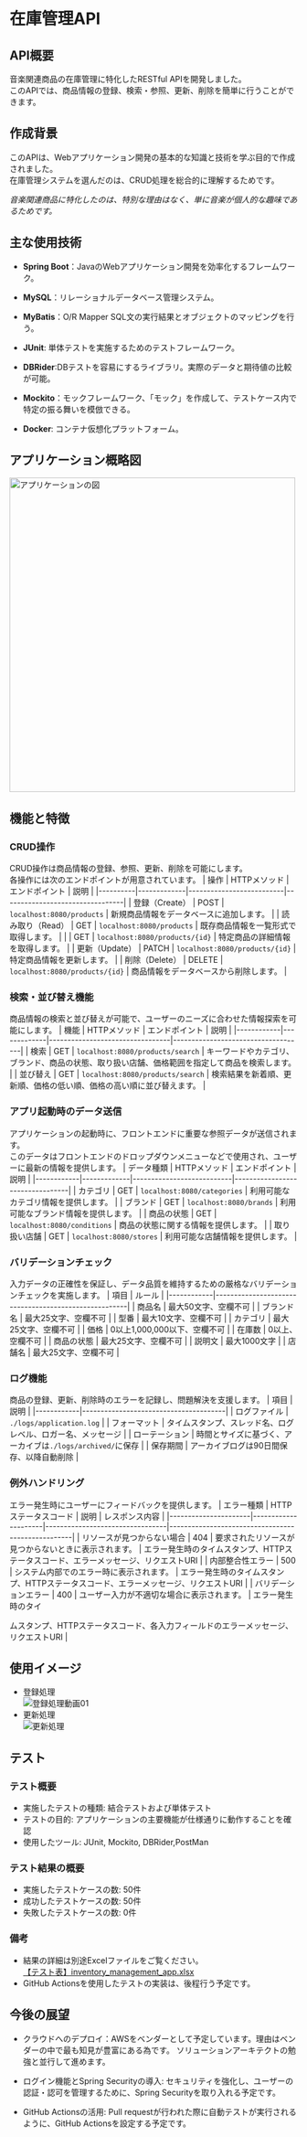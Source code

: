 # 在庫管理API

## API概要
音楽関連商品の在庫管理に特化したRESTful APIを開発しました。<br>
このAPIでは、商品情報の登録、検索・参照、更新、削除を簡単に行うことができます。

## 作成背景
このAPIは、Webアプリケーション開発の基本的な知識と技術を学ぶ目的で作成されました。<br>
在庫管理システムを選んだのは、CRUD処理を総合的に理解するためです。

_音楽関連商品に特化したのは、特別な理由はなく、単に音楽が個人的な趣味であるためです。_

## 主な使用技術

- **Spring Boot**：JavaのWebアプリケーション開発を効率化するフレームワーク。
  
- **MySQL**：リレーショナルデータベース管理システム。

- **MyBatis**：O/R Mapper SQL文の実行結果とオブジェクトのマッピングを行う。

- **JUnit**: 単体テストを実施するためのテストフレームワーク。

- **DBRider**:DBテストを容易にするライブラリ。実際のデータと期待値の比較が可能。

- **Mockito**：モックフレームワーク、「モック」を作成して、テストケース内で特定の振る舞いを模倣できる。

- **Docker**: コンテナ仮想化プラットフォーム。

## アプリケーション概略図
<img src="https://github.com/yuuki-katou/inventory_management_app_api/assets/142807995/ff94fa90-f5f3-4c2b-b445-2a99312528c4" width="500" height="550" alt="アプリケーションの図">



## 機能と特徴

### CRUD操作
CRUD操作は商品情報の登録、参照、更新、削除を可能にします。<br>
各操作には次のエンドポイントが用意されています。
| 操作       | HTTPメソッド | エンドポイント              | 説明                             |
|----------|-------------|--------------------------|---------------------------------|
| 登録（Create） | POST        | `localhost:8080/products` | 新規商品情報をデータベースに追加します。 |
| 読み取り（Read） | GET         | `localhost:8080/products` | 既存商品情報を一覧形式で取得します。      |
|            | GET         | `localhost:8080/products/{id}` | 特定商品の詳細情報を取得します。        |
| 更新（Update） | PATCH       | `localhost:8080/products/{id}` | 特定商品情報を更新します。              |
| 削除（Delete） | DELETE      | `localhost:8080/products/{id}` | 商品情報をデータベースから削除します。  |

### 検索・並び替え機能
商品情報の検索と並び替えが可能で、ユーザーのニーズに合わせた情報探索を可能にします。
| 機能         | HTTPメソッド | エンドポイント                     | 説明                                 |
|------------|-------------|---------------------------------|------------------------------------|
| 検索         | GET         | `localhost:8080/products/search` | キーワードやカテゴリ、ブランド、商品の状態、取り扱い店舗、価格範囲を指定して商品を検索します。       |
| 並び替え       | GET         | `localhost:8080/products/search` | 検索結果を新着順、更新順、価格の低い順、価格の高い順に並び替えます。       |

### アプリ起動時のデータ送信
アプリケーションの起動時に、フロントエンドに重要な参照データが送信されます。<br>
このデータはフロントエンドのドロップダウンメニューなどで使用され、ユーザーに最新の情報を提供します。
| データ種類     | HTTPメソッド | エンドポイント               | 説明                             |
|------------|-------------|---------------------------|---------------------------------|
| カテゴリ       | GET         | `localhost:8080/categories` | 利用可能なカテゴリ情報を提供します。           |
| ブランド       | GET         | `localhost:8080/brands`     | 利用可能なブランド情報を提供します。           |
| 商品の状態      | GET         | `localhost:8080/conditions` | 商品の状態に関する情報を提供します。           |
| 取り扱い店舗     | GET         | `localhost:8080/stores`     | 利用可能な店舗情報を提供します。               |

### バリデーションチェック
入力データの正確性を保証し、データ品質を維持するための厳格なバリデーションチェックを実施します。
| 項目         | ルール                                                 |
|------------|------------------------------------------------------|
| 商品名       | 最大50文字、空欄不可                                      |
| ブランド名     | 最大25文字、空欄不可                                      |
| 型番         | 最大10文字、空欄不可                                      |
| カテゴリ       | 最大25文字、空欄不可                                      |
| 価格         | 0以上1,000,000以下、空欄不可                               |
| 在庫数        | 0以上、空欄不可                                           |
| 商品の状態      | 最大25文字、空欄不可                                      |
| 説明文       | 最大1000文字                                              |
| 店舗名       | 最大25文字、空欄不可                                      |

### ログ機能
商品の登録、更新、削除時のエラーを記録し、問題解決を支援します。
| 項目         | 説明                                    |
|------------|---------------------------------------|
| ログファイル    | `./logs/application.log`              |
| フォーマット   | タイムスタンプ、スレッド名、ログレベル、ロガー名、メッセージ |
| ローテーション | 時間とサイズに基づく、アーカイブは`./logs/archived/`に保存 |
| 保存期間      | アーカイブログは90日間保存、以降自動削除         |

### 例外ハンドリング
エラー発生時にユーザーにフィードバックを提供します。
| エラー種類              | HTTPステータスコード | 説明                             | レスポンス内容                                         |
|----------------------|---------------------|---------------------------------|---------------------------------------------------|
| リソースが見つからない場合 | 404                 | 要求されたリソースが見つからないときに表示されます。 | エラー発生時のタイムスタンプ、HTTPステータスコード、エラーメッセージ、リクエストURI |
| 内部整合性エラー          | 500                 | システム内部でのエラー時に表示されます。              | エラー発生時のタイムスタンプ、HTTPステータスコード、エラーメッセージ、リクエストURI |
| バリデーションエラー        | 400                 | ユーザー入力が不適切な場合に表示されます。              | エラー発生時のタイ



ムスタンプ、HTTPステータスコード、各入力フィールドのエラーメッセージ、リクエストURI |

## 使用イメージ
- 登録処理<br>
![登録処理動画01](https://github.com/yuuki-katou/inventory_management_app_api/assets/142807995/24e26700-5f10-4843-9f53-587350c05744)
- 更新処理<br>
![更新処理](https://github.com/yuuki-katou/inventory_management_app_api/assets/142807995/ceb49a7d-2ce6-475a-8917-c98bf3c955ce)




## テスト

### テスト概要
- 実施したテストの種類: 結合テストおよび単体テスト
- テストの目的: アプリケーションの主要機能が仕様通りに動作することを確認
- 使用したツール: JUnit, Mockito, DBRider,PostMan

### テスト結果の概要
- 実施したテストケースの数: 50件
- 成功したテストケースの数: 50件
- 失敗したテストケースの数: 0件

### 備考
- 結果の詳細は別途Excelファイルをご覧ください。<br>
[【テスト表】inventory_management_app.xlsx](https://github.com/yuuki-katou/inventory_management_app_api/files/13692267/inventory_management_app.xlsx)
- GitHub Actionsを使用したテストの実装は、後程行う予定です。

## 今後の展望
- クラウドへのデプロイ：AWSをベンダーとして予定しています。理由はベンダーの中で最も知見が豊富にある為です。
ソリューションアーキテクトの勉強と並行して進めます。

- ログイン機能とSpring Securityの導入: セキュリティを強化し、ユーザーの認証・認可を管理するために、Spring Securityを取り入れる予定です。

- GitHub Actionsの活用: Pull requestが行われた際に自動テストが実行されるように、GitHub Actionsを設定する予定です。

